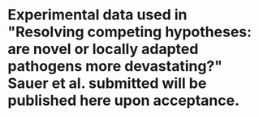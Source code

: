 # Experimental data used in "Resolving competing hypotheses: are novel or locally adapted pathogens more devastating?" Sauer et al. submitted will be published here upon acceptance. 


